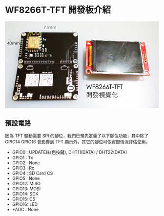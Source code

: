 # WF8266T-TFT 開發板介紹

![](../imgs/DSC01945_1000.jpg)

## 預設電路
因為 TFT 驅動需要 SPI 的腳位，我們已預先定義了以下腳位功能，其中除了 GPIO14 GPIO16 會影響到 TFT 顯示外，其它的腳位可依實際情況評估使用。

* GPIO0 : UPDATE(紅色按鍵), DHT11(DATA) / DHT22(DATA)
* GPIO1 : Tx
* GPIO2 : None
* GPIO3 : Rx
* GPIO4 : SD Card CS
* GPIO5 : None
* GPIO12: MISO
* GPIO13: MOSI
* GPIO14: SCK
* GPIO15: CS
* GPIO16: LED
* *ADC : None